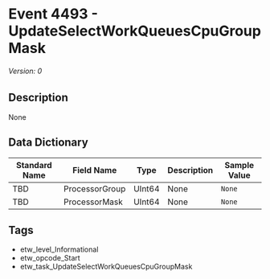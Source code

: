 # Event 4493 - UpdateSelectWorkQueuesCpuGroupMask
###### Version: 0

## Description
None

## Data Dictionary
|Standard Name|Field Name|Type|Description|Sample Value|
|---|---|---|---|---|
|TBD|ProcessorGroup|UInt64|None|`None`|
|TBD|ProcessorMask|UInt64|None|`None`|

## Tags
* etw_level_Informational
* etw_opcode_Start
* etw_task_UpdateSelectWorkQueuesCpuGroupMask